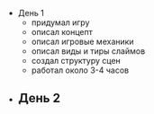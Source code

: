 - День 1
	- придумал игру
	- описал концепт
	- описал игровые механики
	- описал виды и тиры слаймов
	- создал структуру сцен
	- работал около 3-4 часов
- День 2
	- 